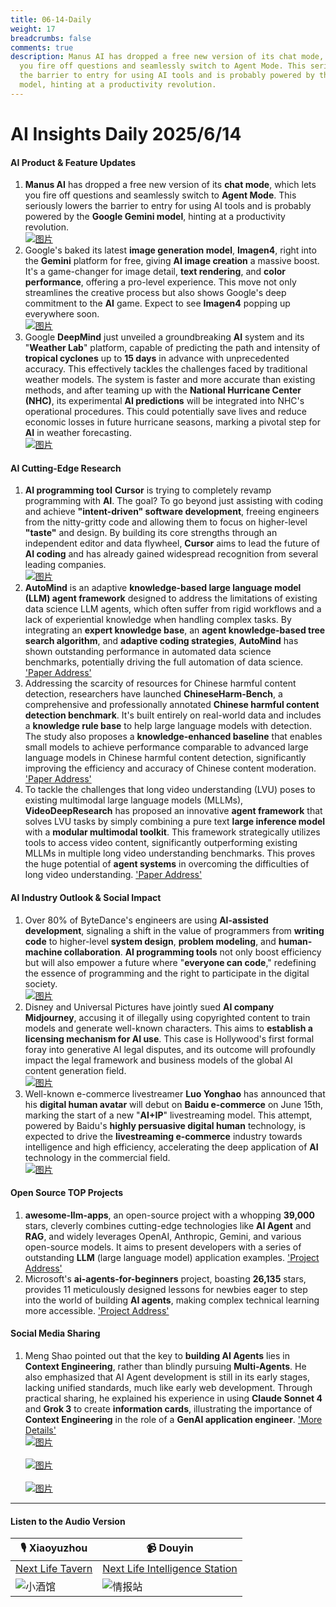 ```yaml
---
title: 06-14-Daily
weight: 17
breadcrumbs: false
comments: true
description: Manus AI has dropped a free new version of its chat mode, which lets
  you fire off questions and seamlessly switch to Agent Mode. This seriously lowers
  the barrier to entry for using AI tools and is probably powered by the Google Gemini
  model, hinting at a productivity revolution.
---
```

# AI Insights Daily 2025/6/14

#### **AI Product & Feature Updates**
1. **Manus AI** has dropped a free new version of its **chat mode**, which lets you fire off questions and seamlessly switch to **Agent Mode**. This seriously lowers the barrier to entry for using AI tools and is probably powered by the **Google Gemini model**, hinting at a productivity revolution. <br/> [![图片](https://autoproxy.justlikemaki.vip/?pp=https://pic.chinaz.com/picmap/202503061549552449_1.jpg)](https://autoproxy.justlikemaki.vip/?pp=https://pic.chinaz.com/picmap/202503061549552449_1.jpg) <br/>
2. Google's baked its latest **image generation model**, **Imagen4**, right into the **Gemini** platform for free, giving **AI image creation** a massive boost. It's a game-changer for image detail, **text rendering**, and **color performance**, offering a pro-level experience. This move not only streamlines the creative process but also shows Google's deep commitment to the **AI** game. Expect to see **Imagen4** popping up everywhere soon. <br/> [![图片](https://autoproxy.justlikemaki.vip/?pp=https://pic.chinaz.com/2025/0613/6388541074880002924267287.png)](https://autoproxy.justlikemaki.vip/?pp=https://pic.chinaz.com/2025/0613/6388541074880002924267287.png) <br/>
3. Google **DeepMind** just unveiled a groundbreaking **AI** system and its "**Weather Lab**" platform, capable of predicting the path and intensity of **tropical cyclones** up to **15 days** in advance with unprecedented accuracy. This effectively tackles the challenges faced by traditional weather models. The system is faster and more accurate than existing methods, and after teaming up with the **National Hurricane Center (NHC)**, its experimental **AI predictions** will be integrated into NHC's operational procedures. This could potentially save lives and reduce economic losses in future hurricane seasons, marking a pivotal step for **AI** in weather forecasting. <br/> [![图片](https://autoproxy.justlikemaki.vip/?pp=https://pic.chinaz.com/picmap/202304251756311752_2.jpg)](https://autoproxy.justlikemaki.vip/?pp=https://pic.chinaz.com/picmap/202304251756311752_2.jpg) <br/>

#### **AI Cutting-Edge Research**
1. **AI programming tool** **Cursor** is trying to completely revamp programming with **AI**. The goal? To go beyond just assisting with coding and achieve **"intent-driven" software development**, freeing engineers from the nitty-gritty code and allowing them to focus on higher-level **"taste"** and design. By building its core strengths through an independent editor and data flywheel, **Cursor** aims to lead the future of **AI coding** and has already gained widespread recognition from several leading companies. <br/> [![图片](https://autoproxy.justlikemaki.vip/?pp=https://pic.chinaz.com/picmap/202308291638475569_2.jpg)](https://autoproxy.justlikemaki.vip/?pp=https://pic.chinaz.com/picmap/202308291638475569_2.jpg) <br/>
2. **AutoMind** is an adaptive **knowledge-based large language model (LLM) agent framework** designed to address the limitations of existing data science LLM agents, which often suffer from rigid workflows and a lack of experiential knowledge when handling complex tasks. By integrating an **expert knowledge base**, an **agent knowledge-based tree search algorithm**, and **adaptive coding strategies**, **AutoMind** has shown outstanding performance in automated data science benchmarks, potentially driving the full automation of data science. ['Paper Address'](https://arxiv.org/abs/2506.10974)
3. Addressing the scarcity of resources for Chinese harmful content detection, researchers have launched **ChineseHarm-Bench**, a comprehensive and professionally annotated **Chinese harmful content detection benchmark**. It's built entirely on real-world data and includes a **knowledge rule base** to help large language models with detection. The study also proposes a **knowledge-enhanced baseline** that enables small models to achieve performance comparable to advanced large language models in Chinese harmful content detection, significantly improving the efficiency and accuracy of Chinese content moderation. ['Paper Address'](https://arxiv.org/abs/2506.10960)
4. To tackle the challenges that long video understanding (LVU) poses to existing multimodal large language models (MLLMs), **VideoDeepResearch** has proposed an innovative **agent framework** that solves LVU tasks by simply combining a pure text **large inference model** with a **modular multimodal toolkit**. This framework strategically utilizes tools to access video content, significantly outperforming existing MLLMs in multiple long video understanding benchmarks. This proves the huge potential of **agent systems** in overcoming the difficulties of long video understanding. ['Paper Address'](https://arxiv.org/abs/2506.10821)

#### **AI Industry Outlook & Social Impact**
1. Over 80% of ByteDance's engineers are using **AI-assisted development**, signaling a shift in the value of programmers from **writing code** to higher-level **system design**, **problem modeling**, and **human-machine collaboration**. **AI programming tools** not only boost efficiency but will also empower a future where "**everyone can code**," redefining the essence of programming and the right to participate in the digital society. <br/> [![图片](https://assets-v2.circle.so/3leqq6sdh1jjhc0xr0fbn23189uc)](https://assets-v2.circle.so/3leqq6sdh1jjhc0xr0fbn23189uc) <br/>
2. Disney and Universal Pictures have jointly sued **AI company Midjourney**, accusing it of illegally using copyrighted content to train models and generate well-known characters. This aims to **establish a licensing mechanism for AI use**. This case is Hollywood's first formal foray into generative AI legal disputes, and its outcome will profoundly impact the legal framework and business models of the global AI content generation field. <br/> [![图片](https://autoproxy.justlikemaki.vip/?pp=https://pic.chinaz.com/picmap/202005261143198116_2.jpg)](https://autoproxy.justlikemaki.vip/?pp=https://pic.chinaz.com/picmap/202005261143198116_2.jpg) <br/>
3. Well-known e-commerce livestreamer **Luo Yonghao** has announced that his **digital human avatar** will debut on **Baidu e-commerce** on June 15th, marking the start of a new "**AI+IP**" livestreaming model. This attempt, powered by Baidu's **highly persuasive digital human** technology, is expected to drive the **livestreaming e-commerce** industry towards intelligence and high efficiency, accelerating the deep application of **AI** technology in the commercial field. <br/> [![图片](https://autoproxy.justlikemaki.vip/?pp=https://pic.chinaz.com/2025/0613/6388540745613399057145796.png)](https://autoproxy.justlikemaki.vip/?pp=https://pic.chinaz.com/2025/0613/6388540745613399057145796.png) <br/>

#### **Open Source TOP Projects**
1. **awesome-llm-apps**, an open-source project with a whopping **39,000** stars, cleverly combines cutting-edge technologies like **AI Agent** and **RAG**, and widely leverages OpenAI, Anthropic, Gemini, and various open-source models. It aims to present developers with a series of outstanding **LLM** (large language model) application examples. ['Project Address'](https://github.com/Shubhamsaboo/awesome-llm-apps)
2. Microsoft's **ai-agents-for-beginners** project, boasting **26,135** stars, provides 11 meticulously designed lessons for newbies eager to step into the world of building **AI agents**, making complex technical learning more accessible. ['Project Address'](https://github.com/microsoft/ai-agents-for-beginners)

#### **Social Media Sharing**
1. Meng Shao pointed out that the key to **building AI Agents** lies in **Context Engineering**, rather than blindly pursuing **Multi-Agents**. He also emphasized that AI Agent development is still in its early stages, lacking unified standards, much like early web development. Through practical sharing, he explained his experience in using **Claude Sonnet 4** and **Grok 3** to create **information cards**, illustrating the importance of **Context Engineering** in the role of a **GenAI application engineer**. ['More Details'](https://x.com/shao__meng/status/1933528988145889311) <br/> [![图片](https://pbs.twimg.com/media/GtVGXhxbMAAHDC3?format=jpg&name=orig)](https://pbs.twimg.com/media/GtVGXhxbMAAHDC3?format=jpg&name=orig) <br/> <br/> [![图片](https://pbs.twimg.com/media/GtVGXeTbMAIvujU?format=jpg&name=orig)](https://pbs.twimg.com/media/GtVGXeTbMAIvujU?format=jpg&name=orig) <br/> <br/> [![图片](https://pbs.twimg.com/media/GtSGL8na4AAXcj6?format=jpg&name=orig)](https://pbs.twimg.com/media/GtSGL8na4AAXcj6?format=orig) <br/>

---

#### **Listen to the Audio Version**

| 🎙️ **Xiaoyuzhou** | 📹 **Douyin** |
| --- | --- |
| [Next Life Tavern](https://www.xiaoyuzhoufm.com/podcast/683c62b7c1ca9cf575a5030e)  |   [Next Life Intelligence Station](https://www.douyin.com/user/MS4wLjABAAAAwpwqPQlu38sO38VyWgw9ZjDEnN4bMR5j8x111UxpseHR9DpB6-CveI5KRXOWuFwG)| 
| ![小酒馆](https://s1.imagehub.cc/images/2025/06/24/f959f7984e9163fc50d3941d79a7f262.md.png) | ![情报站](https://s1.imagehub.cc/images/2025/06/24/7fc30805eeb831e1e2baa3a240683ca3.md.png) |